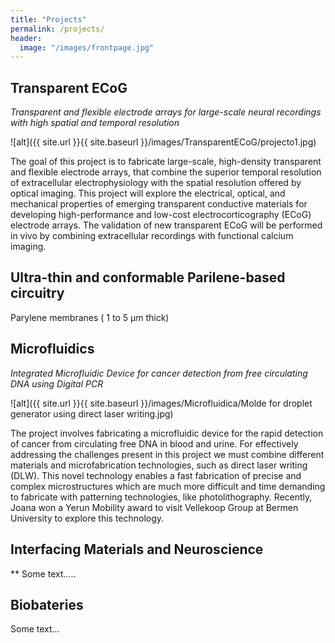 ```yaml
---
title: "Projects"
permalink: /projects/
header:
  image: "/images/frontpage.jpg"
---
```


## Transparent ECoG 

*Transparent and flexible electrode arrays for large-scale neural recordings with high spatial and temporal resolution*

![alt]({{ site.url }}{{ site.baseurl }}/images/TransparentECoG/projecto1.jpg)

The goal of this project is to fabricate large-scale, high-density transparent and flexible electrode arrays, that combine the superior temporal resolution of extracellular electrophysiology with the spatial resolution offered by optical imaging. This project will explore the electrical, optical, and mechanical properties of emerging transparent conductive materials for developing high-performance and low-cost electrocorticography (ECoG) electrode arrays. The validation of new transparent ECoG will be performed in vivo by combining extracellular recordings with functional calcium imaging.


## Ultra-thin and conformable Parilene-based circuitry 

Parylene membranes ( 1 to 5 µm thick)



## Microfluidics
*Integrated Microfluidic Device for cancer detection from free circulating DNA using Digital PCR*

![alt]({{ site.url }}{{ site.baseurl }}/images/Microfluidica/Molde for droplet generator using direct laser writing.jpg)

The project involves fabricating a microfluidic device for the rapid detection of cancer from circulating free DNA in blood and urine. For effectively addressing the challenges present in this project we must combine different materials and microfabrication technologies, such as direct laser writing (DLW). This novel technology enables a fast fabrication of precise and complex microstructures which are much more difficult and time demanding to fabricate with patterning technologies, like photolithography. Recently, Joana won a Yerun Mobility award to visit Vellekoop Group at Bermen University to explore this technology.      

## Interfacing Materials and Neuroscience 
**
Some text.....


## Biobateries 
Some text...






